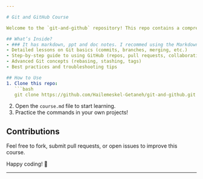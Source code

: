 ```yaml
---

# Git and GitHub Course

Welcome to the `git-and-github` repository! This repo contains a comprehensive, beginner-friendly course on Git and GitHub, designed to take you from scratch to mastering version control and collaboration.

## What’s Inside?
- ### It has markdown, ppt and doc notes. I recommed using the Markdown notes
- Detailed lessons on Git basics (commits, branches, merging, etc.)
- Step-by-step guide to using GitHub (repos, pull requests, collaboration)
- Advanced Git concepts (rebasing, stashing, tags)
- Best practices and troubleshooting tips

## How to Use
1. Clone this repo:
   ```bash
   git clone https://github.com/Hailemeskel-Getaneh/git-and-github.git
   ```
2. Open the `course.md` file to start learning.
3. Practice the commands in your own projects!

## Contributions
Feel free to fork, submit pull requests, or open issues to improve this course.

Happy coding! 🚀

--- 
```


